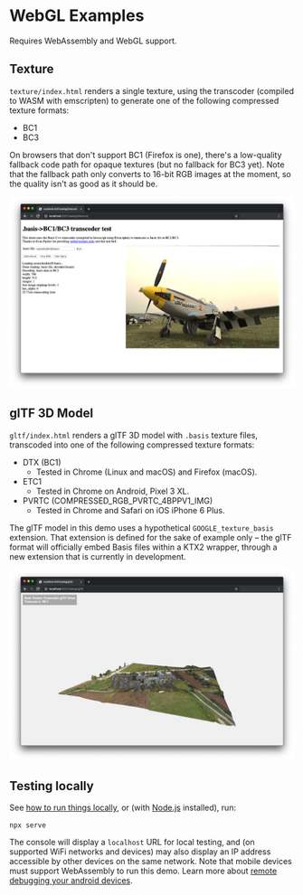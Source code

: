 # WebGL Examples

Requires WebAssembly and WebGL support.

## Texture

`texture/index.html` renders a single texture, using the transcoder (compiled to WASM with emscripten) to generate one of the following compressed texture formats:

* BC1
* BC3

On browsers that don't support BC1 (Firefox is one), there's a low-quality fallback code path for opaque textures (but no fallback for BC3 yet). Note that the fallback path only converts to 16-bit RGB images at the moment, so the quality isn't as good as it should be.

![Screenshot showing a basis texture rendered as a 2D image in a webpage.](texture/preview.png)

## glTF 3D Model

`gltf/index.html` renders a glTF 3D model with `.basis` texture files, transcoded into one of the following compressed texture formats:

* DTX (BC1)
  * Tested in Chrome (Linux and macOS) and Firefox (macOS).
* ETC1
  * Tested in Chrome on Android, Pixel 3 XL.
* PVRTC (COMPRESSED_RGB_PVRTC_4BPPV1_IMG)
  * Tested in Chrome and Safari on iOS iPhone 6 Plus.

The glTF model in this demo uses a hypothetical `GOOGLE_texture_basis` extension. That extension is defined for the sake of example only – the glTF format will officially embed Basis files within a KTX2 wrapper, through a new
extension that is currently in development.

![Screenshot showing a basis texture rendered as the base color texture for a 3D model in a webpage.](gltf/preview.png)

## Testing locally

See [how to run things locally](https://threejs.org/docs/#manual/en/introduction/How-to-run-things-locally), or (with [Node.js](https://nodejs.org/en/) installed), run:

```
npx serve
```

The console will display a `localhost` URL for local testing, and (on supported WiFi networks and devices) may also display an IP address accessible by other devices on the same network. Note that mobile devices must support WebAssembly to run this demo. Learn more about [remote debugging your android devices](https://developers.google.com/web/tools/chrome-devtools/remote-debugging/).

